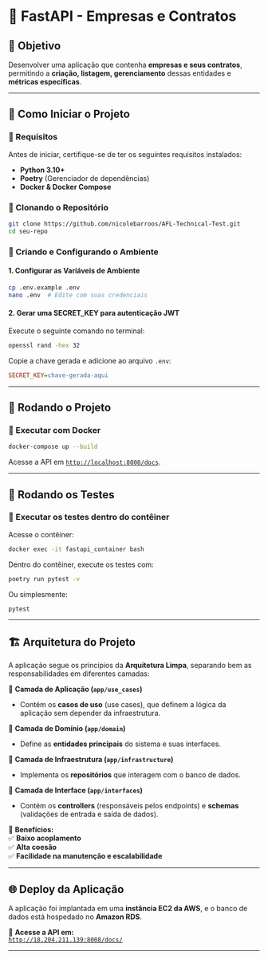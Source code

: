 # 📌 FastAPI - Empresas e Contratos  

## 🎯 Objetivo  
Desenvolver uma aplicação que contenha **empresas e seus contratos**, permitindo a **criação, listagem, gerenciamento** dessas entidades e **métricas específicas**.  

---

## 🚀 Como Iniciar o Projeto  

### 🔹 Requisitos  
Antes de iniciar, certifique-se de ter os seguintes requisitos instalados:  
- **Python 3.10+**  
- **Poetry** (Gerenciador de dependências)  
- **Docker & Docker Compose**  

### 🔹 Clonando o Repositório  
```bash
git clone https://github.com/nicolebarroos/AFL-Technical-Test.git
cd seu-repo
```

### 🔹 Criando e Configurando o Ambiente  

#### **1. Configurar as Variáveis de Ambiente**  
```bash
cp .env.example .env
nano .env  # Edite com suas credenciais
```

#### **2. Gerar uma SECRET_KEY para autenticação JWT**  
Execute o seguinte comando no terminal:  
```bash
openssl rand -hex 32
```
Copie a chave gerada e adicione ao arquivo `.env`:  
```ini
SECRET_KEY=chave-gerada-aqui
```

---

## 🚀 Rodando o Projeto  

### 🔹 Executar com Docker  
```bash
docker-compose up --build
```
Acesse a API em [`http://localhost:8008/docs`](http://localhost:8008/docs).  

---

## 🧪 Rodando os Testes  

### 🔹 Executar os testes dentro do contêiner  
Acesse o contêiner:  
```bash
docker exec -it fastapi_container bash
```
Dentro do contêiner, execute os testes com:  
```bash
poetry run pytest -v
```
Ou simplesmente:  
```bash
pytest
```

---

## 🏗 Arquitetura do Projeto  

A aplicação segue os princípios da **Arquitetura Limpa**, separando bem as responsabilidades em diferentes camadas:  

📂 **Camada de Aplicação (`app/use_cases`)**  
- Contém os **casos de uso** (use cases), que definem a lógica da aplicação sem depender da infraestrutura.  

📂 **Camada de Domínio (`app/domain`)**  
- Define as **entidades principais** do sistema e suas interfaces.  

📂 **Camada de Infraestrutura (`app/infrastructure`)**  
- Implementa os **repositórios** que interagem com o banco de dados.  

📂 **Camada de Interface (`app/interfaces`)**  
- Contém os **controllers** (responsáveis pelos endpoints) e **schemas** (validações de entrada e saída de dados).  

🔹 **Benefícios:**  
✅ **Baixo acoplamento**  
✅ **Alta coesão**  
✅ **Facilidade na manutenção e escalabilidade**  

---

## 🌐 Deploy da Aplicação  

A aplicação foi implantada em uma **instância EC2 da AWS**, e o banco de dados está hospedado no **Amazon RDS**.  

🔗 **Acesse a API em:**  
[`http://18.204.211.139:8008/docs/`](http://18.204.211.139:8008/docs/)  

---

